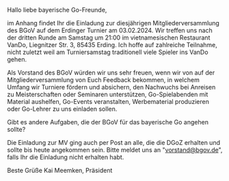 Hallo liebe bayerische Go-Freunde,

im Anhang findet Ihr die Einladung zur diesjährigen Mitgliederversammlung des BGoV auf dem Erdinger Turnier am 03.02.2024. Wir treffen uns nach der dritten Runde am Samstag um 21:00 im vietnamesischen Restaurant VanDo, Liegnitzer Str. 3, 85435 Erding. Ich hoffe auf zahlreiche Teilnahme, nicht zuletzt weil am Turniersamstag traditionell viele Spieler ins VanDo gehen.

Als Vorstand des BGoV würden wir uns sehr freuen, wenn wir von auf der Mitgliederversammlung von Euch Feedback bekommen, in welchem Umfang wir Turniere fördern und absichern, den Nachwuchs bei Anreisen zu Meisterschaften oder Seminaren unterstützen, Go-Spielabenden mit Material aushelfen, Go-Events veranstalten, Werbematerial produzieren oder Go-Lehrer zu uns einladen sollen.

Gibt es andere Aufgaben, die der BGoV für das bayerische Go angehen sollte?

Die Einladung zur MV ging auch per Post an alle, die die DGoZ erhalten und sollte bis heute angekommen sein. Bitte meldet uns an "vorstand@bgov.de", falls Ihr die Einladung nicht erhalten habt.

Beste Grüße
Kai Meemken, Präsident
